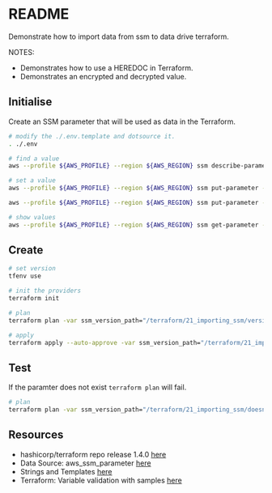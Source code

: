 # README

Demonstrate how to import data from ssm to data drive terraform.  

NOTES:

* Demonstrates how to use a HEREDOC in Terraform.  
* Demonstrates an encrypted and decrypted value.  

## Initialise

Create an SSM parameter that will be used as data in the Terraform.  

```sh
# modify the ./.env.template and dotsource it.
. ./.env

# find a value
aws --profile ${AWS_PROFILE} --region ${AWS_REGION} ssm describe-parameters | jq . 

# set a value
aws --profile ${AWS_PROFILE} --region ${AWS_REGION} ssm put-parameter --name "/terraform/21_importing_ssm/version" --type String --value 6 --overwrite

aws --profile ${AWS_PROFILE} --region ${AWS_REGION} ssm put-parameter --name "/terraform/21_importing_ssm/encrypted" --type SecureString --value "This should be encrypted" --overwrite

# show values
aws --profile ${AWS_PROFILE} --region ${AWS_REGION} ssm get-parameter --name "/terraform/21_importing_ssm/version"
```

## Create

```sh
# set version
tfenv use

# init the providers
terraform init

# plan
terraform plan -var ssm_version_path="/terraform/21_importing_ssm/version"

# apply 
terraform apply --auto-approve -var ssm_version_path="/terraform/21_importing_ssm/version"
```

## Test

If the paramter does not exist `terraform plan` will fail.  

```sh
# plan
terraform plan -var ssm_version_path="/terraform/21_importing_ssm/doesnotexist"
```

## Resources

* hashicorp/terraform repo release 1.4.0 [here](https://github.com/hashicorp/terraform/releases/tag/v1.4.0)  
* Data Source: aws_ssm_parameter [here](https://registry.terraform.io/providers/hashicorp/aws/latest/docs/data-sources/ssm_parameter)  
* Strings and Templates [here](https://developer.hashicorp.com/terraform/language/expressions/strings)  
* Terraform: Variable validation with samples [here](https://dev.to/drewmullen/terraform-variable-validation-with-samples-1ank)  
